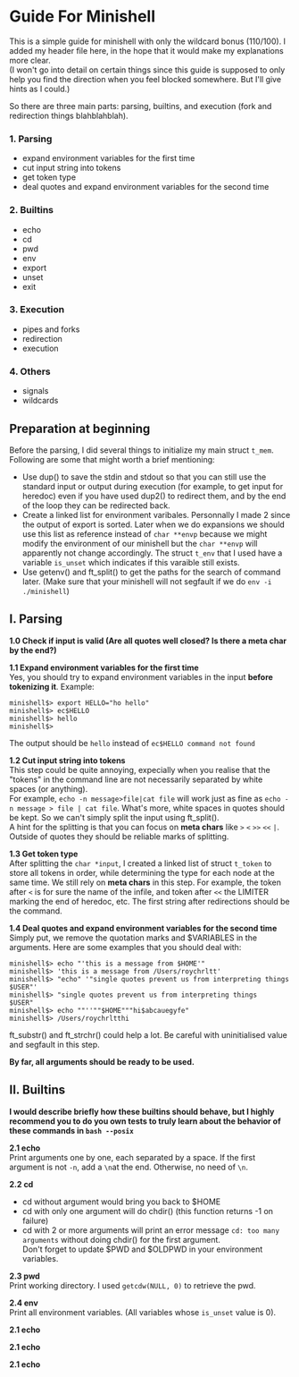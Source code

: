 # Guide For Minishell  

This is a simple guide for minishell with only the wildcard bonus (110/100). I added my header file here, in the hope that it would make my explanations more clear.  
(I won't go into detail on certain things since this guide is supposed to only help you find the direction when you feel blocked somewhere. But I'll give hints as I could.)  
  
So there are three main parts: parsing, builtins, and execution (fork and redirection things blahblahblah).  
### 1. Parsing  
   - expand environment variables for the first time  
   - cut input string into tokens  
   - get token type  
   - deal quotes and expand environment variables for the second time  
### 2. Builtins  
   - echo  
   - cd  
   - pwd  
   - env  
   - export  
   - unset  
   - exit  
### 3. Execution  
   - pipes and forks  
   - redirection  
   - execution  
 ### 4. Others  
   - signals  
   - wildcards  

## Preparation at beginning  
  Before the parsing, I did several things to initialize my main struct `t_mem`. Following are some that might worth a brief mentioning:  
  - Use dup() to save the stdin and stdout so that you can still use the standard input or output during execution (for example, to get input for heredoc) even if you have used dup2() to redirect them, and by the end of the loop they can be redirected back.  
  - Create a linked list for environment varibales. Personnally I made 2 since the output of export is sorted. Later when we do expansions we should use this list as reference instead of `char **envp` because we might modify the environment of our minishell but the `char **envp` will apparently not change accordingly. The struct `t_env` that I used have a variable `is_unset` which indicates if this varaible still exists.  
  - Use getenv() and ft_split() to get the paths for the search of command later. (Make sure that your minishell will not segfault if we do `env -i ./minishell`)  

 
## I. Parsing  
**1.0 Check if input is valid (Are all quotes well closed? Is there a meta char by the end?)**  
  
**1.1 Expand environment variables for the first time**  
  Yes, you should try to expand environment variables in the input **before tokenizing it**.
  Example:  
  ```
  minishell$> export HELLO="ho hello"  
  minishell$> ec$HELLO  
  minishell$> hello  
  minishell$>    
  ```
  The output should be `hello` instead of `ec$HELLO command not found`  
    
**1.2 Cut input string into tokens**  
  This step could be quite annoying, expecially when you realise that the "tokens" in the command line are not necessarily separated by white spaces (or anything).  
  For example, `echo -n message>file|cat file` will work just as fine as `echo -n message > file | cat file`.
  What's more, white spaces in quotes should be kept. So we can't simply split the input using ft_split().  
  A hint for the splitting is that you can focus on **meta chars** like `>` `<` `>>` `<<` `|`. Outside of quotes they should be reliable marks of splitting.  
  
**1.3 Get token type**  
  After splitting the `char *input`, I created a linked list of struct `t_token` to store all tokens in order, while determining the type for each node at the same time. We still rely on **meta chars** in this step. For example, the token after `<` is for sure the name of the infile, and token after `<<` the LIMITER marking the end of heredoc, etc. The first string after redirections should be the command.  
  
**1.4 Deal quotes and expand environment variables for the second time**  
  Simply put, we remove the quotation marks and $VARIABLES in the arguments. Here are some examples that you should deal with:  
  ```
  minishell$> echo "'this is a message from $HOME'"  
  minishell$> 'this is a message from /Users/roychrltt'  
  minishell$> "echo" '"single quotes prevent us from interpreting things     $USER"'  
  minishell$> "single quotes prevent us from interpreting things     $USER"  
  minishell$> echo ""''""$HOME"""hi$abcauegyfe"  
  minishell$> /Users/roychrltthi
  ```  
  ft_substr() and ft_strchr() could help a lot. Be careful with uninitialised value and segfault in this step.  

**By far, all arguments should be ready to be used.**  
  
## II. Builtins  
**I would describe briefly how these builtins should behave, but I highly recommend you to do you own tests to truly learn about the behavior of these commands in `bash --posix`**  

**2.1 echo**  
  Print arguments one by one, each separated by a space. If the first argument is not `-n`, add a `\n`at the end. Otherwise, no need of `\n`.  

**2.2 cd**  
  - cd without argument would bring you back to $HOME  
  - cd with only one argument will do chdir() (this function returns -1 on failure)  
  - cd with 2 or more arguments will print an error message `cd: too many arguments` without doing chdir() for the first argument.  
  Don't forget to update $PWD and $OLDPWD in your environment variables.  

**2.3 pwd**  
  Print working directory. I used `getcdw(NULL, 0)` to retrieve the pwd.  

**2.4 env**  
  Print all environment variables. (All variables whose `is_unset` value is 0).

**2.1 echo**  

**2.1 echo**  

**2.1 echo**  
